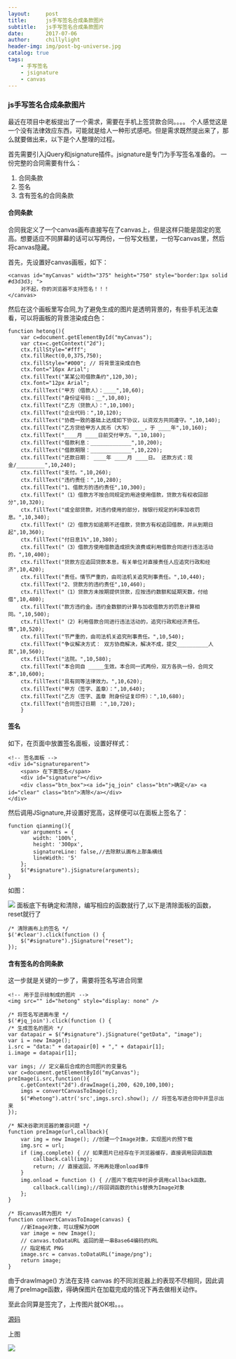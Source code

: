 ```yaml
---
layout:     post
title:      js手写签名合成条款图片
subtitle:   js手写签名合成条款图片
date:       2017-07-06
author:     chillylight
header-img: img/post-bg-universe.jpg
catalog: true
tags:
    - 手写签名
    - jsignature
    - canvas
---
```


### js手写签名合成条款图片

最近在项目中老板提出了一个需求，需要在手机上签贷款合同。。。。
个人感觉这是一个没有法律效应东西，可能就是给人一种形式感吧。但是需求既然提出来了，那么就要做出来，以下是个人整理的过程。

首先需要引入jQuery和jsignature插件。jsignature是专门为手写签名准备的。
一份完整的合同需要有什么：
1. 合同条款
2. 签名
3. 含有签名的合同条款

#### 合同条款

合同我定义了一个canvas画布直接写在了canvas上，但是这样只能是固定的宽高。想要适应不同屏幕的话可以写两份，一份写文档里，一份写canvas里，然后将canvas隐藏。

首先，先设置好canvas画板，如下：
```
<canvas id="myCanvas" width="375" height="750" style="border:1px solid #d3d3d3; ">
	对不起，你的浏览器不支持签名！！！
</canvas>
```
然后在这个画板里写合同,为了避免生成的图片是透明背景的，有些手机无法查看，可以将画板的背景渲染成白色：
```
function hetong(){
	var c=document.getElementById("myCanvas");
	var ctx=c.getContext("2d");
	ctx.fillStyle="#fff";
	ctx.fillRect(0,0,375,750);	
	ctx.fillStyle="#000"; // 将背景渲染成白色
	ctx.font="16px Arial";
	ctx.fillText("某某公司借款条约",120,30);
	ctx.font="12px Arial";
	ctx.fillText("甲方（借款人）：____",10,60);
	ctx.fillText("身份证号码：__",10,80);
	ctx.fillText("乙方（贷款人）：",10,100);
	ctx.fillText("企业代码：",10,120);
	ctx.fillText("协商一致的基础上达成如下协议，以资双方共同遵守。",10,140);
	ctx.fillText("乙方贷给甲方人民币（大写）____，于 ____年",10,160);	
	ctx.fillText("____月 ____日前交付甲方。",10,180);
	ctx.fillText("借款利息：_____________",10,200);
	ctx.fillText("借款期限：_____________",10,220);
	ctx.fillText("还款日期： ____年 ____月 ____日。 还款方式：现金/_________",10,240);
	ctx.fillText("支付。",10,260);	
	ctx.fillText("违约责任：",10,280);
	ctx.fillText("1、借款方的违约责任",10,300);
	ctx.fillText("（1）借款方不按合同规定的用途使用借款，贷款方有权收回部分",10,320);
	ctx.fillText("或全部贷款，对违约使用的部分，按银行规定的利率加收罚息。",10,340);	
	ctx.fillText("（2）借款方如逾期不还借款，贷款方有权追回借款，并从到期日起",10,360);
	ctx.fillText("付日息1%",10,380);
	ctx.fillText("（3）借款方使用借款造成损失浪费或利用借款合同进行违法活动的，",10,400);
	ctx.fillText("贷款方应追回贷款本息，有关单位对直接责任人应追究行政和经济",10,420);
	ctx.fillText("责任。情节严重的，由司法机关追究刑事责任。",10,440);
	ctx.fillText("2、贷款方的违约责任",10,460);
	ctx.fillText("（1）贷款方未按期提供贷款，应按违约数额和延期天数，付给借",10,480);
	ctx.fillText("款方违约金。违约金数额的计算与加收借款方的罚息计算相同。",10,500);
	ctx.fillText("（2）利用借款合同进行违法活动的，追究行政和经济责任。情",10,520);
	ctx.fillText("节严重的，由司法机关追究刑事责任。",10,540);
	ctx.fillText("争议解决方式： 双方协商解决，解决不成，提交__________人民",10,560);
	ctx.fillText("法院。",10,580);
	ctx.fillText("本合同自 _____生效。本合同一式两份，双方各执一份，合同文本",10,600);
	ctx.fillText("具有同等法律效力。",10,620);
	ctx.fillText("甲方（签字、盖章）：",10,640);
	ctx.fillText("乙方（签字、盖章 附身份证复印件）：",10,680);
	ctx.fillText("合同签订日期 ：",10,720);	
	}	
```

#### 签名

如下，在页面中放置签名面板，设置好样式：
```
<!-- 签名面板 -->
<div id="signatureparent">
	<span> 在下面签名</span>
	<div id="signature"></div>
	<div class="btn_box"><a id="jq_join" class="btn">确定</a> <a id="clear" class="btn">清除</a></div>
</div>	
```
然后调用JSignature,并设置好宽高，这样便可以在面板上签名了：
```
function qianming(){
	var arguments = {
        width: '100%',
        height: '300px',
        signatureLine: false,//去除默认画布上那条横线
        lineWidth: '5'
	};
	$("#signature").jSignature(arguments);
}
```
如图：

![](http://upload-images.jianshu.io/upload_images/6519497-19e562c78252e14a.png?imageMogr2/auto-orient/strip%7CimageView2/2/w/1240)
面板底下有确定和清除，编写相应的函数就行了,以下是清除面板的函数，reset就行了
```
/* 清除画布上的签名 */
$('#clear').click(function () {
    $("#signature").jSignature("reset");
});
```

#### 含有签名的合同条款

这一步就是关键的一步了，需要将签名写进合同里
```
<!-- 用于显示绘制成的图片 -->
<img src="" id="hetong" style="display: none" />
```

```
/* 将签名写进画布里 */
$('#jq_join').click(function () {      
/* 生成签名的图片 */        
var datapair = $("#signature").jSignature("getData", "image");
var i = new Image();
i.src = "data:" + datapair[0] + "," + datapair[1];
i.image = datapair[1];

var imgs; // 定义最后合成的合同图片的变量名
var c=document.getElementById("myCanvas");			
preImage(i.src,function(){  
	c.getContext("2d").drawImage(i,200, 620,100,100);
	imgs = convertCanvasToImage(c);
	$("#hetong").attr('src',imgs.src).show(); // 将签名写进合同中并显示出来
}); 

/* 解决谷歌浏览器的兼容问题 */
function preImage(url,callback){  
	var img = new Image(); //创建一个Image对象，实现图片的预下载  
	img.src = url;  			 
	if (img.complete) { // 如果图片已经存在于浏览器缓存，直接调用回调函数  
		callback.call(img);  
		return; // 直接返回，不用再处理onload事件  
	}
	img.onload = function () { //图片下载完毕时异步调用callback函数。  
		callback.call(img);//将回调函数的this替换为Image对象  
	}; 
}	

/* 将canvas转为图片 */
function convertCanvasToImage(canvas) {  
	//新Image对象，可以理解为DOM  
	var image = new Image();  
	// canvas.toDataURL 返回的是一串Base64编码的URL
	// 指定格式 PNG  
	image.src = canvas.toDataURL("image/png");  
	return image;  
}
```
由于drawImage() 方法在支持 canvas 的不同浏览器上的表现不尽相同，因此调用了preImage函数，得确保图片在加载完成的情况下再去做相关动作。

至此合同算是签完了，上传图片就OK啦。。。

[源码](http://www.jianshu.com/p/4b3a4d4ef964)

上图

![](http://upload-images.jianshu.io/upload_images/6519497-376b41e1fccb1d47.png?imageMogr2/auto-orient/strip%7CimageView2/2/w/1240)